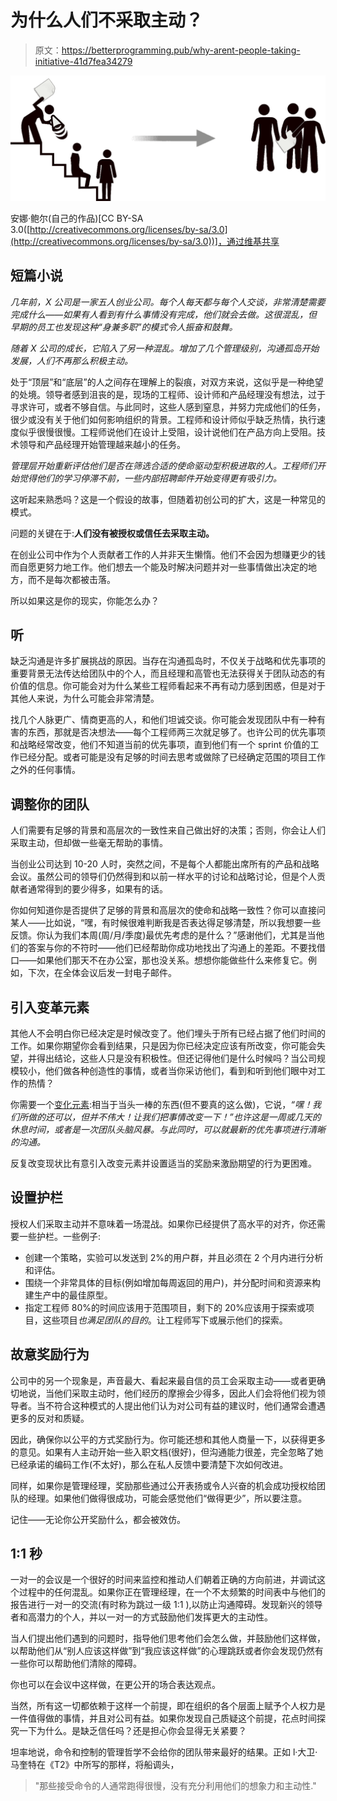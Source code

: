 # 为什么人们不采取主动？

> 原文：<https://betterprogramming.pub/why-arent-people-taking-initiative-41d7fea34279>

![](img/589b2a122b1a4b4eefb4d33d3b9aada6.png)

安娜·鲍尔(自己的作品)[CC BY-SA 3.0([http://creativecommons.org/licenses/by-sa/3.0](http://creativecommons.org/licenses/by-sa/3.0))]，通过维基共享

## 短篇小说

*几年前，X 公司是一家五人创业公司。每个人每天都与每个人交谈，非常清楚需要完成什么——如果有人看到有什么事情没有完成，他们就会去做。这很混乱，但早期的员工也发现这种“身兼多职”的模式令人振奋和鼓舞。*

*随着 X 公司的成长，它陷入了另一种混乱。增加了几个管理级别，沟通孤岛开始发展，人们不再那么积极主动。*

处于“顶层”和“底层”的人之间存在理解上的裂痕，对双方来说，这似乎是一种绝望的处境。领导者感到沮丧的是，现场的工程师、设计师和产品经理没有想法，过于寻求许可，或者不够自信。与此同时，这些人感到窒息，并努力完成他们的任务，很少或没有关于他们如何影响组织的背景。工程师和设计师似乎缺乏热情，执行速度似乎很慢很慢。工程师说他们在设计上受阻，设计说他们在产品方向上受阻。技术领导和产品经理开始管理越来越小的任务。

*管理层开始重新评估他们是否在筛选合适的使命驱动型积极进取的人。工程师们开始觉得他们的学习停滞不前，一些内部招聘邮件开始变得更有吸引力。*

这听起来熟悉吗？这是一个假设的故事，但随着初创公司的扩大，这是一种常见的模式。

问题的关键在于:**人们没有被授权或信任去采取主动。**

在创业公司中作为个人贡献者工作的人并非天生懒惰。他们不会因为想赚更少的钱而自愿更努力地工作。他们想去一个能及时解决问题并对一些事情做出决定的地方，而不是每次都被击落。

所以如果这是你的现实，你能怎么办？

## 听

缺乏沟通是许多扩展挑战的原因。当存在沟通孤岛时，不仅关于战略和优先事项的重要背景无法传达给团队中的个人，而且经理和高管也无法获得关于团队动态的有价值的信息。你可能会对为什么某些工程师看起来不再有动力感到困惑，但是对于其他人来说，为什么可能会非常清楚。

找几个人脉更广、情商更高的人，和他们坦诚交谈。你可能会发现团队中有一种有害的东西，那就是否决想法——每个工程师两三次就足够了。也许公司的优先事项和战略经常改变，他们不知道当前的优先事项，直到他们有一个 sprint 价值的工作已经分配。或者可能是没有足够的时间去思考或做除了已经确定范围的项目工作之外的任何事情。

## 调整你的团队

人们需要有足够的背景和高层次的一致性来自己做出好的决策；否则，你会让人们采取主动，但却做一些毫无帮助的事情。

当创业公司达到 10-20 人时，突然之间，不是每个人都能出席所有的产品和战略会议。虽然公司的领导们仍然得到和以前一样水平的讨论和战略讨论，但是个人贡献者通常得到的要少得多，如果有的话。

你如何知道你是否提供了足够的背景和高层次的使命和战略一致性？你可以直接问某人——比如说，“嘿，有时候很难判断我是否表达得足够清楚，所以我想要一些反馈。你认为我们本周(周/月/季度)最优先考虑的是什么？”感谢他们，尤其是当他们的答案与你的不符时——他们已经帮助你成功地找出了沟通上的差距。不要找借口——如果他们那天不在办公室，那也没关系。想想你能做些什么来修复它。例如，下次，在全体会议后发一封电子邮件。

## 引入变革元素

其他人不会明白你已经决定是时候改变了。他们埋头于所有已经占据了他们时间的工作。如果你期望你会看到结果，只是因为你已经决定应该有所改变，你可能会失望，并得出结论，这些人只是没有积极性。但还记得他们是什么时候吗？当公司规模较小，他们做各种创造性的事情，或者当你采访他们，看到和听到他们眼中对工作的热情？

你需要一个[变化元素](https://betterhumans.coach.me/a-simple-organizational-design-framework-change-elements-8225e5163430):相当于当头一棒的东西(但不要真的这么做)，它说，*“嘿！我们所做的还可以，但并不伟大！让我们把事情改变一下！”也许这是一周或几天的休息时间，或者是一次团队头脑风暴。与此同时，可以就最新的优先事项进行清晰的沟通。*

反复改变现状比有意引入改变元素并设置适当的奖励来激励期望的行为更困难。

## 设置护栏

授权人们采取主动并不意味着一场混战。如果你已经提供了高水平的对齐，你还需要一些护栏。一些例子:

*   创建一个策略，实验可以发送到 2%的用户群，并且必须在 2 个月内进行分析和评估。
*   围绕一个非常具体的目标(例如增加每周返回的用户)，并分配时间和资源来构建生产中的最佳原型。
*   指定工程师 80%的时间应该用于范围项目，剩下的 20%应该用于探索或项目，这些项目*也满足团队的目的*。让工程师写下或展示他们的探索。

## 故意奖励行为

公司中的另一个现象是，声音最大、看起来最自信的员工会采取主动——或者更确切地说，当他们采取主动时，他们经历的摩擦会少得多，因此人们会将他们视为领导者。当不符合这种模式的人提出他们认为对公司有益的建议时，他们通常会遭遇更多的反对和质疑。

因此，确保你以公平的方式奖励行为。你可能还想和其他人商量一下，以获得更多的意见。如果有人主动开始一些入职文档(很好)，但沟通能力很差，完全忽略了她已经承诺的编码工作(不太好)，那么在私人反馈中要清楚下次如何改进。

同样，如果你是管理经理，奖励那些通过公开表扬或令人兴奋的机会成功授权给团队的经理。如果他们做得很成功，可能会感觉他们“做得更少”，所以要注意。

记住——无论你公开奖励什么，都会被效仿。

## 1:1 秒

一对一的会议是一个很好的时间来监控和推动人们朝着正确的方向前进，并调试这个过程中的任何混乱。如果你正在管理经理，在一个不太频繁的时间表中与他们的报告进行一对一的交流(有时称为跳过一级 1:1 ),以防止沟通障碍。发现新兴的领导者和高潜力的个人，并以一对一的方式鼓励他们发挥更大的主动性。

当人们提出他们遇到的问题时，指导他们思考他们会怎么做，并鼓励他们这样做，以帮助他们从“别人应该这样做”到“我应该这样做”的心理跳跃或者你会发现仍然有一些你可以帮助他们清除的障碍。

你也可以在会议中这样做，在更公开的场合表达观点。

当然，所有这一切都依赖于这样一个前提，即在组织的各个层面上赋予个人权力是一件值得做的事情，并且对公司有益。如果你发现自己质疑这个前提，花点时间探究一下为什么。是缺乏信任吗？还是担心你会显得无关紧要？

坦率地说，命令和控制的管理哲学不会给你的团队带来最好的结果。正如 l·大卫·马奎特在《T2》中所写的那样，将船调头，

> "那些接受命令的人通常跑得很慢，没有充分利用他们的想象力和主动性."